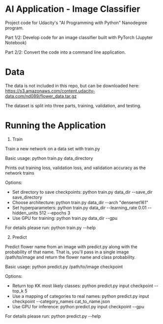 # AI Application - Image Classifier

Project code for Udacity's "AI Programming with Python" Nanodegree program.

Part 1/2: Develop code for an image classifier built with PyTorch (Jupyter Notebook)

Part 2/2: Convert the code into a command line application.

# Data

The data is not included in this repo, but can be downloaded here:
https://s3.amazonaws.com/content.udacity-data.com/nd089/flower_data.tar.gz

The dataset is split into three parts, training, validation, and testing.

# Running the Application

1. Train

Train a new network on a data set with train.py

Basic usage: python train.py data_directory

Prints out training loss, validation loss, and validation accuracy as the network trains

Options:
- Set directory to save checkpoints: python train.py data_dir --save_dir save_directory
- Choose architecture: python train.py data_dir --arch "densenet161"
- Set hyperparameters: python train.py data_dir --learning_rate 0.01 --hidden_units 512 --epochs 3
- Use GPU for training: python train.py data_dir --gpu

For details please run: python train.py --help

2. Predict

Predict flower name from an image with predict.py along with the probability of that name. That is, you'll pass in a single image /path/to/image and return the flower name and class probability.

Basic usage: python predict.py /path/to/image checkpoint

Options:
- Return top KK most likely classes: python predict.py input checkpoint --top_k 5
- Use a mapping of categories to real names: python predict.py input checkpoint --category_names cat_to_name.json
- Use GPU for inference: python predict.py input checkpoint --gpu

For details please run: python predict.py --help
